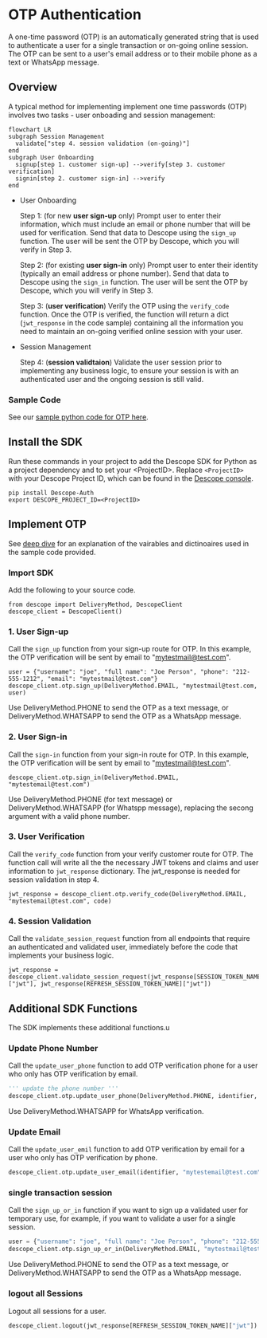 # OTP Authentication

A one-time password (OTP) is an automatically generated string that is used to authenticate a user for a single transaction or on-going online session. The OTP can be sent to a user's email address or to their mobile phone as a text or WhatsApp message.

## Overview

A typical method for implementing implement one time passwords (OTP) involves two tasks - user onboading and session management:

```mermaid
flowchart LR
subgraph Session Management
  validate["step 4. session validation (on-going)"]
end
subgraph User Onboarding
  signup[step 1. customer sign-up] -->verify[step 3. customer verification]
  signin[step 2. customer sign-in] -->verify
end
```

* User Onboarding

    Step 1: (for new **user sign-up** only) Prompt user to enter their information, which must include an email or phone number that will be used for verification. Send that data to Descope using the `sign_up` function. The user will be sent the OTP by Descope, which you will verify in Step 3.

    Step 2: (for existing **user sign-in** only) Prompt user to enter their identity (typically an email address or phone number). Send that data to Descope using the `sign_in` function. The user will be sent the OTP by Descope, which you will verify in Step 3.

    Step 3: (**user verification**) Verify the OTP using the `verify_code` function. Once the OTP is verified, the function will return a dict (`jwt_response` in the code sample) containing all the information you need to maintain an on-going verified online session with your user.
* Session Management

    Step 4: (**session validtaion**) Validate the user session prior to implementing any business logic, to ensure your session is with an authenticated user and the ongoing session is still valid.

### Sample Code

See our [sample python code for OTP here](../samples/otp_web_sample_app.py).

## Install the SDK

 Run these commands in your project to add the Descope SDK for Python as a project dependency and to set your \<ProjectID\>. Replace `<ProjectID>` with your Descope Project ID, which can be found in the [Descope console](https://app.descope.com).

```code
pip install Descope-Auth
export DESCOPE_PROJECT_ID=<ProjectID>
```

## Implement OTP

See [deep dive](./deepdive.md) for an explanation of the vairables and dictinoaires used in the sample code provided.

### Import SDK

Add the following to your source code.

```code
from descope import DeliveryMethod, DescopeClient
descope_client = DescopeClient()
```

### 1. User Sign-up

Call the `sign_up` function from your sign-up route for OTP. In this example, the OTP verification will be sent by email to "mytestmail@test.com".

```code Python
user = {"username": "joe", "full name": "Joe Person", "phone": "212-555-1212", "email": "mytestmail@test.com"}
descope_client.otp.sign_up(DeliveryMethod.EMAIL, "mytestmail@test.com, user)
```

Use DeliveryMethod.PHONE to send the OTP as a text message, or DeliveryMethod.WHATSAPP to send the OTP as a WhatsApp message.

### 2. User Sign-in

Call the `sign-in` function from your sign-in route for OTP. In this example, the OTP verification will be sent by email to "mytestmail@test.com".

```code Python
descope_client.otp.sign_in(DeliveryMethod.EMAIL, "mytestemail@test.com")
```

Use DeliveryMethod.PHONE (for text message) or DeliveryMethod.WHATSAPP (for Whatspp message), replacing the secong argument with a valid phone number.

### 3. User Verification

Call the `verify_code` function from your verify customer route for OTP. The function call will write all the the necessary JWT tokens and claims and user information to `jwt_response` dictionary. The jwt_response is needed for session validation in step 4.

```code Python
jwt_response = descope_client.otp.verify_code(DeliveryMethod.EMAIL, "mytestemail@test.com", code) 
```

### 4. Session Validation

Call the `validate_session_request` function from all endpoints that require an authenticated and validated user, immediately before the code that implements your business logic.

```code Python
jwt_response = descope_client.validate_session_request(jwt_response[SESSION_TOKEN_NAME]["jwt"], jwt_response[REFRESH_SESSION_TOKEN_NAME]["jwt"])
```

## Additional SDK Functions

The SDK implements these additional functions.u

### Update Phone Number

Call the `update_user_phone` function to add OTP verification phone for a user who only has OTP verification by email.

```python
''' update the phone number '''
descope_client.otp.update_user_phone(DeliveryMethod.PHONE, identifier, "212-555-1212", jwt_response[REFRESH_SESSION_TOKEN_NAME]["jwt"])
```

Use DeliveryMethod.WHATSAPP for WhatsApp verification.

### Update Email

Call the `update_user_emil` function to add OTP verification by email for a user who only has OTP verification by phone.

```python
descope_client.otp.update_user_email(identifier, "mytestemail@test.com", jwt_response[REFRESH_SESSION_TOKEN_NAME]["jwt"])
```

### single transaction session

Call the `sign_up_or_in` function if you want to sign up a validated user for temporary use, for example, if you want to validate a user for a single session. 

```python
user = {"username": "joe", "full name": "Joe Person", "phone": "212-555-1212", "email": "mytestmail@test.com"}
descope_client.otp.sign_up_or_in(DeliveryMethod.EMAIL, "mytestmail@test.com, user)
```

Use DeliveryMethod.PHONE to send the OTP as a text message, or DeliveryMethod.WHATSAPP to send the OTP as a WhatsApp message.

### logout all Sessions

Logout all sessions for a user.

```python
descope_client.logout(jwt_response[REFRESH_SESSION_TOKEN_NAME]["jwt"])
```
